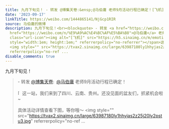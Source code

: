 ```yaml
---
title: 九月下旬见！ - 转发 @博集天卷:&ensp;@马伯庸 老师9月活动行程已确定！[飞机]这一站，我们来到了四川、云南、贵州。还没见面的盆友们，抓紧机会啦~具体活动详情...
date: '2023-09-17'
linkTitle: https://weibo.com/1444865141/NjGcp1RIR
source: 马伯庸的微博
description: 九月下旬见！<br><blockquote> - 转发 <a href="https://weibo.com/1670934912" target="_blank">@博集天卷</a>: <a
  href="https://weibo.com/n/%E9%A9%AC%E4%BC%AF%E5%BA%B8">@马伯庸</a> 老师9月活动行程已确定！<br><br><span
  class="url-icon"><img alt="[飞机]" src="https://h5.sinaimg.cn/m/emoticon/icon/others/o_feiji-a6d235c662.png"
  style="width:1em; height:1em;" referrerpolicy="no-referrer"></span>这一站，我们来到了四川、云南、贵州。还没见面的盆友们，抓紧机会啦~<br><br>具体活动详情查看下图，等你哦～
  <img style="" src="https://tvax2.sinaimg.cn/large/63987180ly1hhyjas2z25j20ly2pstu3.jpg"
  referrerpolicy="no-ref ...
disable_comments: true
---
```

九月下旬见！<br><blockquote> - 转发 <a href="https://weibo.com/1670934912" target="_blank">@博集天卷</a>: <a href="https://weibo.com/n/%E9%A9%AC%E4%BC%AF%E5%BA%B8">@马伯庸</a> 老师9月活动行程已确定！<br><br><span class="url-icon"><img alt="[飞机]" src="https://h5.sinaimg.cn/m/emoticon/icon/others/o_feiji-a6d235c662.png" style="width:1em; height:1em;" referrerpolicy="no-referrer"></span>这一站，我们来到了四川、云南、贵州。还没见面的盆友们，抓紧机会啦~<br><br>具体活动详情查看下图，等你哦～ <img style="" src="https://tvax2.sinaimg.cn/large/63987180ly1hhyjas2z25j20ly2pstu3.jpg" referrerpolicy="no-ref ...